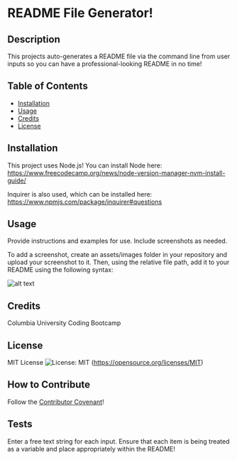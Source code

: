 # README File Generator!

## Description

This projects auto-generates a README file via the command line from user inputs so you can have a professional-looking README in no time!

## Table of Contents 

- [Installation](#installation)
- [Usage](#usage)
- [Credits](#credits)
- [License](#license)

## Installation

This project uses Node.js!
You can install Node here:  
https://www.freecodecamp.org/news/node-version-manager-nvm-install-guide/  

Inquirer is also used, which can be installed here:  
https://www.npmjs.com/package/inquirer#questions

## Usage

Provide instructions and examples for use. Include screenshots as needed.

To add a screenshot, create an assets/images folder in your repository and upload your screenshot to it. Then, using the relative file path, add it to your README using the following syntax:

![alt text](assets/images/screenshot.png)

## Credits

Columbia University Coding Bootcamp

## License

MIT License ![License: MIT](https://img.shields.io/badge/License-MIT-yellow.svg) (https://opensource.org/licenses/MIT)

## How to Contribute

Follow the [Contributor Covenant](https://www.contributor-covenant.org/)!

## Tests

Enter a free text string for each input. Ensure that each item is being treated as a variable and place appropriately within the README!
